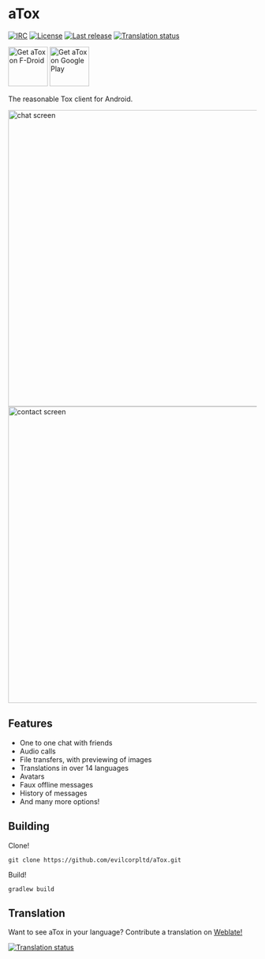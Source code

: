 # aTox

[![IRC](https://img.shields.io/badge/freenode-%23atox-brightgreen.svg)][freenode]
[![License](https://img.shields.io/github/license/evilcorpltd/aTox)][license]
[![Last release](https://img.shields.io/github/v/release/evilcorpltd/aTox)][releases]
[![Translation status](https://hosted.weblate.org/widgets/atox/-/app/svg-badge.svg)][weblate]

[<img src="img/get-it-on-fdroid.png" alt="Get aTox on F-Droid" height="80">][fdroid]
[<img src="img/get-it-on-google-play.png" alt="Get aTox on Google Play" height="80">][gplay]

The reasonable Tox client for Android.

<img src="fastlane/metadata/android/en-US/images/phoneScreenshots/1.jpg" alt="chat screen" height="600"> <img src="fastlane/metadata/android/en-US/images/phoneScreenshots/2.png" alt="contact screen" height="600">

## Features

* One to one chat with friends
* Audio calls
* File transfers, with previewing of images
* Translations in over 14 languages
* Avatars
* Faux offline messages
* History of messages
* And many more options!

## Building

Clone!

`git clone https://github.com/evilcorpltd/aTox.git`

Build!

`gradlew build`

## Translation

Want to see aTox in your language? Contribute a translation on [Weblate!][weblate]

[![Translation status](https://hosted.weblate.org/widgets/atox/-/app/multi-auto.svg)][weblate]

[fdroid]: https://f-droid.org/packages/ltd.evilcorp.atox
[freenode]: https://webchat.freenode.net/?channels=#atox
[gplay]: https://play.google.com/store/apps/details?id=ltd.evilcorp.atox
[license]: https://github.com/evilcorpltd/aTox/blob/master/LICENSE
[releases]: https://github.com/evilcorpltd/aTox/releases
[weblate]: https://hosted.weblate.org/engage/atox/
